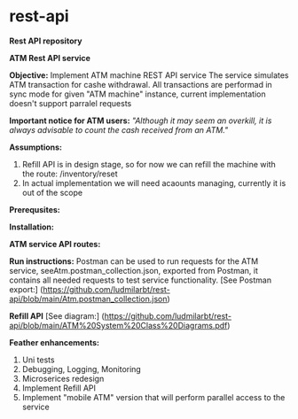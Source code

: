 # rest-api
**Rest API repository**

**ATM Rest API service**

**Objective:** 
Implement ATM machine REST API service
The service simulates ATM transaction for cashe withdrawal.
All transactions are performad in sync mode for given "ATM machine" instance, current implementation doesn't support
parralel requests

**Important notice for ATM users:**
*"Although it may seem an overkill, it is always advisable to count the cash received from an ATM."*

**Assumptions:**
1. Refill API is in design stage, so for now we can refill the machine with the route:
	/inventory/reset
2. In actual implementation we will need acaounts managing, currently it is out of the scope

**Prerequsites:**

**Installation:**


**ATM service API routes:**


**Run instructions:**
Postman can be used to run requests for the ATM service, seeAtm.postman_collection.json, exported from Postman,
it contains all needed requests to test service functionality.
[See Postman export:] (https://github.com/ludmilarbt/rest-api/blob/main/Atm.postman_collection.json)


**Refill API**
[See diagram:] (https://github.com/ludmilarbt/rest-api/blob/main/ATM%20System%20Class%20Diagrams.pdf)

**Feather enhancements:**
1. Uni tests
2. Debugging, Logging, Monitoring
3. Microserices redesign
4. Implement Refill API
5. Implement "mobile ATM" version that will perform parallel access to the service

